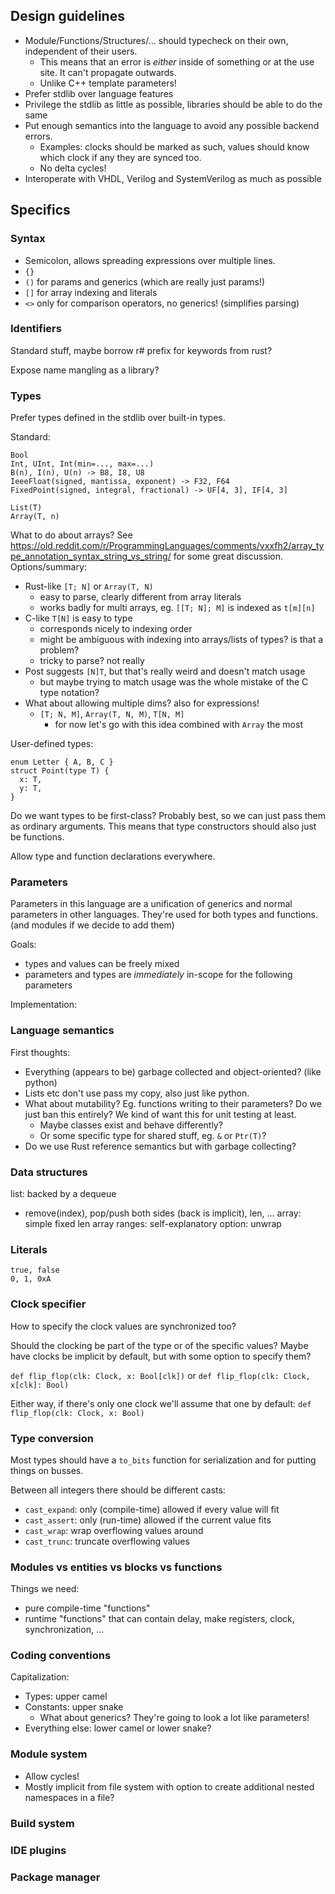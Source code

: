 ## Design guidelines

* Module/Functions/Structures/... should typecheck on their own, independent of their users.
    * This means that an error is _either_ inside of something or at the use site. It can't propagate outwards.
    * Unlike C++ template parameters!
* Prefer stdlib over language features
* Privilege the stdlib as little as possible, libraries should be able to do the same
* Put enough semantics into the language to avoid any possible backend errors.
    * Examples: clocks should be marked as such, values should know which clock if any they are synced too.
    * No delta cycles!
* Interoperate with VHDL, Verilog and SystemVerilog as much as possible

## Specifics

### Syntax

* Semicolon, allows spreading expressions over multiple lines.
* `{}`
* `()` for params and generics (which are really just params!)
* `[]` for array indexing and literals
* `<>` only for comparison operators, no generics! (simplifies parsing)

### Identifiers

Standard stuff, maybe borrow r# prefix for keywords from rust?

Expose name mangling as a library?

### Types

Prefer types defined in the stdlib over built-in types.

Standard:

```
Bool
Int, UInt, Int(min=..., max=...)
B(n), I(n), U(n) -> B8, I8, U8
IeeeFloat(signed, mantissa, exponent) -> F32, F64
FixedPoint(signed, integral, fractional) -> UF[4, 3], IF[4, 3]

List(T)
Array(T, n)
```

What to do about arrays? See https://old.reddit.com/r/ProgrammingLanguages/comments/vxxfh2/array_type_annotation_syntax_string_vs_string/ for some great discussion. Options/summary:
* Rust-like `[T; N]` or `Array(T, N)`
  * easy to parse, clearly different from array literals 
  * works badly for multi arrays, eg. `[[T; N]; M]` is indexed as `t[m][n]`
* C-like `T[N]` is easy to type
  * corresponds nicely to indexing order
  * might be ambiguous with indexing into arrays/lists of types? is that a problem?
  * tricky to parse? not really
* Post suggests `[N]T`, but that's really weird and doesn't match usage
  * but maybe trying to match usage was the whole mistake of the C type notation?
* What about allowing multiple dims? also for expressions!
  * `[T; N, M]`, `Array(T, N, M)`, `T[N, M]`
    * for now let's go with this idea combined with `Array` the most

  
User-defined types:
```
enum Letter { A, B, C }
struct Point(type T) {
  x: T,
  y: T,
} 
```

Do we want types to be first-class? Probably best, so we can just pass them as ordinary arguments. This means that type constructors should also just be functions.

Allow type and function declarations everywhere.

### Parameters

Parameters in this language are a unification of generics and normal parameters in other languages. They're used for both types and functions. (and modules if we decide to add them)

Goals:
* types and values can be freely mixed
* parameters and types are _immediately_ in-scope for the following parameters

Implementation:

### Language semantics

First thoughts:
* Everything (appears to be) garbage collected and object-oriented? (like python)
* Lists etc don't use pass my copy, also just like python.
* What about mutability? Eg. functions writing to their parameters? Do we just ban this entirely? We kind of want this for unit testing at least.
  * Maybe classes exist and behave differently?
  * Or some specific type for shared stuff, eg. `&` or `Ptr(T)`?
* Do we use Rust reference semantics but with garbage collecting?

### Data structures

list: backed by a dequeue 
  * remove(index), pop/push both sides (back is implicit), len, ...
array: simple fixed len array
ranges: self-explanatory
option: unwrap

### Literals

```
true, false
0, 1, 0xA
```

### Clock specifier

How to specify the clock values are synchronized too?

Should the clocking be part of the type or of the specific values? Maybe have clocks be implicit by default, but with some option to specify them?

`def flip_flop(clk: Clock, x: Bool[clk])`
or
`def flip_flop(clk: Clock, x[clk]: Bool)`

Either way, if there's only one clock we'll assume that one by default:
`def flip_flop(clk: Clock, x: Bool)`

### Type conversion

Most types should have a `to_bits` function for serialization and for putting things on busses.

Between all integers there should be different casts:

* `cast_expand`: only (compile-time) allowed if every value will fit
* `cast_assert`: only (run-time) allowed if the current value fits
* `cast_wrap`: wrap overflowing values around
* `cast_trunc`: truncate overflowing values

### Modules vs entities vs blocks vs functions

Things we need:
* pure compile-time "functions"
* runtime "functions" that can contain delay, make registers, clock, synchronization, ...

### Coding conventions

Capitalization:

* Types: upper camel
* Constants: upper snake
    * What about generics? They're going to look a lot like parameters!
* Everything else: lower camel or lower snake?

### Module system

* Allow cycles!
* Mostly implicit from file system with option to create additional nested namespaces in a file?

### Build system

### IDE plugins

### Package manager

